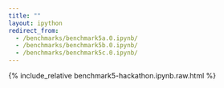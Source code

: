 ```yaml
---
title: ""
layout: ipython
redirect_from:
  - /benchmarks/benchmark5a.0.ipynb/
  - /benchmarks/benchmark5b.0.ipynb/
  - /benchmarks/benchmark5c.0.ipynb/
---
```


{% include_relative benchmark5-hackathon.ipynb.raw.html %}
